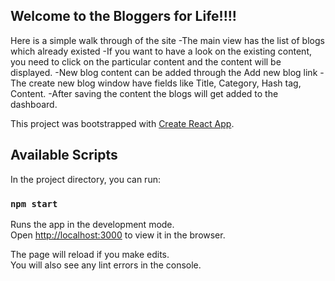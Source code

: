 ## Welcome to the Bloggers for Life!!!!

Here is a simple walk through of the site
-The main view has the list of blogs which already existed
-If you want to have a look on the existing content, you need to click on the particular content and the content will be displayed.
-New blog content can be added through the Add new blog link
-The create new blog window have fields like Title, Category, Hash tag, Content.
-After saving the content the blogs will get added to the dashboard.

This project was bootstrapped with [Create React App](https://github.com/facebook/create-react-app).

## Available Scripts

In the project directory, you can run:

### `npm start`

Runs the app in the development mode.<br>
Open [http://localhost:3000](http://localhost:3000) to view it in the browser.

The page will reload if you make edits.<br>
You will also see any lint errors in the console.